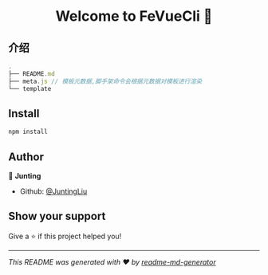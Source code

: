 <h1 align="center">Welcome to FeVueCli 👋</h1>
<p>
</p>

## 介绍

```javascript
.
├── README.md
├── meta.js // 模板元数据,脚手架命令会根据元数据对模板进行渲染
└── template
```

## Install

```sh
npm install
```

## Author

👤 **Junting**

* Github: [@JuntingLiu](https://github.com/JuntingLiu)

## Show your support

Give a ⭐️ if this project helped you!

***
_This README was generated with ❤️ by [readme-md-generator](https://github.com/kefranabg/readme-md-generator)_
